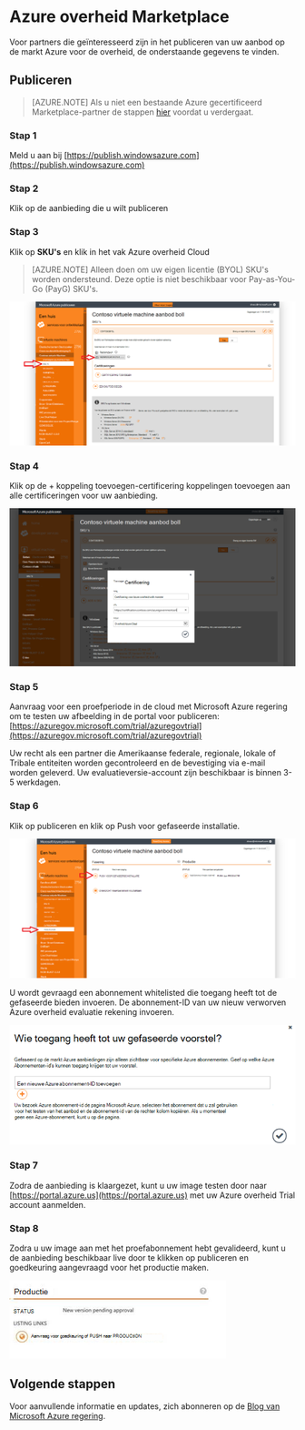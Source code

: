 <properties
            pageTitle="Azure overheid documentatie | Microsoft Azure"
            description="Dit biedt een vergelijking van de functies en de richtlijnen over het ontwikkelen van toepassingen voor de overheid Azure."
            services="Azure-Government"
            cloud="gov"
            documentationCenter=""
            authors="tsingh"
            manager="asimm"
            editor=""/>
 
<tags    ms.service="multiple"
            ms.devlang="na"
            ms.topic="article"
            ms.tgt_pltfrm="na"
            ms.workload="azure-government"
            ms.date="10/20/2016"
            ms.author="zakramer;tsingh;divacc"/> 

# <a name="azure-government-marketplace"></a>Azure overheid Marketplace
Voor partners die geïnteresseerd zijn in het publiceren van uw aanbod op de markt Azure voor de overheid, de onderstaande gegevens te vinden.

## <a name="publishing"></a>Publiceren
>[AZURE.NOTE] Als u niet een bestaande Azure gecertificeerd Marketplace-partner de stappen [hier](../marketplace-publishing/marketplace-publishing-getting-started.md) voordat u verdergaat.

### <a name="step-1"></a>Stap 1  
Meld u aan bij [https://publish.windowsazure.com](https://publish.windowsazure.com)

### <a name="step-2"></a>Stap 2
Klik op de aanbieding die u wilt publiceren

### <a name="step-3"></a>Stap 3
Klik op **SKU's** en klik in het vak Azure overheid Cloud

>[AZURE.NOTE] Alleen doen om uw eigen licentie (BYOL) SKU's worden ondersteund.  Deze optie is niet beschikbaar voor Pay-as-You-Go (PayG) SKU's.

![ALT-tekst](./media/government-manage-marketplace-partner-1.png)

### <a name="step-4"></a>Stap 4
Klik op de + koppeling toevoegen-certificering koppelingen toevoegen aan alle certificeringen voor uw aanbieding.

![ALT-tekst](./media/government-manage-marketplace-partner-2.png)

### <a name="step-5"></a>Stap 5
Aanvraag voor een proefperiode in de cloud met Microsoft Azure regering om te testen uw afbeelding in de portal voor publiceren: [https://azuregov.microsoft.com/trial/azuregovtrial](https://azuregov.microsoft.com/trial/azuregovtrial)

Uw recht als een partner die Amerikaanse federale, regionale, lokale of Tribale entiteiten worden gecontroleerd en de bevestiging via e-mail worden geleverd.  Uw evaluatieversie-account zijn beschikbaar is binnen 3-5 werkdagen.

### <a name="step-6"></a>Stap 6
Klik op publiceren en klik op Push voor gefaseerde installatie. 

![ALT-tekst](./media/government-manage-marketplace-partner-3.png)

U wordt gevraagd een abonnement whitelisted die toegang heeft tot de gefaseerde bieden invoeren. De abonnement-ID van uw nieuw verworven Azure overheid evaluatie rekening invoeren.

![ALT-tekst](./media/government-manage-marketplace-partner-4.png)

### <a name="step-7"></a>Stap 7
Zodra de aanbieding is klaargezet, kunt u uw image testen door naar [https://portal.azure.us](https://portal.azure.us) met uw Azure overheid Trial account aanmelden.

### <a name="step-8"></a>Stap 8
Zodra u uw image aan met het proefabonnement hebt gevalideerd, kunt u de aanbieding beschikbaar live door te klikken op publiceren en goedkeuring aangevraagd voor het productie maken. 

![ALT-tekst](./media/government-manage-marketplace-partner-5.png)

## <a name="next-steps"></a>Volgende stappen

Voor aanvullende informatie en updates, zich abonneren op de [Blog van Microsoft Azure regering](https://blogs.msdn.microsoft.com/azuregov/).
